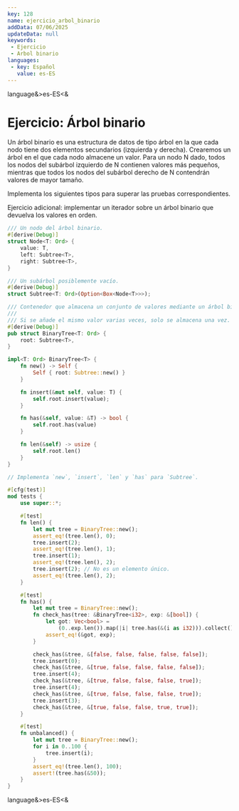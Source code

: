 ```yaml
---
key: 128
name: ejercicio_arbol_binario
addData: 07/06/2025
updateData: null
keywords: 
 - Ejercicio
 - Arbol binario
languages:
 - key: Español
   value: es-ES
---
```

language&>es-ES<&
# Ejercicio: Árbol binario
Un árbol binario es una estructura de datos de tipo árbol en la que cada nodo tiene dos elementos secundarios (izquierda y derecha). Crearemos un árbol en el que cada nodo almacene un valor. Para un nodo N dado, todos los nodos del subárbol izquierdo de N contienen valores más pequeños, mientras que todos los nodos del subárbol derecho de N contendrán valores de mayor tamaño.

Implementa los siguientes tipos para superar las pruebas correspondientes.

Ejercicio adicional: implementar un iterador sobre un árbol binario que devuelva los valores en orden.

```rust
/// Un nodo del árbol binario.
#[derive(Debug)]
struct Node<T: Ord> {
    value: T,
    left: Subtree<T>,
    right: Subtree<T>,
}

/// Un subárbol posiblemente vacío.
#[derive(Debug)]
struct Subtree<T: Ord>(Option<Box<Node<T>>>);

/// Contenedor que almacena un conjunto de valores mediante un árbol binario.
///
/// Si se añade el mismo valor varias veces, solo se almacena una vez.
#[derive(Debug)]
pub struct BinaryTree<T: Ord> {
    root: Subtree<T>,
}

impl<T: Ord> BinaryTree<T> {
    fn new() -> Self {
        Self { root: Subtree::new() }
    }

    fn insert(&mut self, value: T) {
        self.root.insert(value);
    }

    fn has(&self, value: &T) -> bool {
        self.root.has(value)
    }

    fn len(&self) -> usize {
        self.root.len()
    }
}

// Implementa `new`, `insert`, `len` y `has` para `Subtree`.

#[cfg(test)]
mod tests {
    use super::*;

    #[test]
    fn len() {
        let mut tree = BinaryTree::new();
        assert_eq!(tree.len(), 0);
        tree.insert(2);
        assert_eq!(tree.len(), 1);
        tree.insert(1);
        assert_eq!(tree.len(), 2);
        tree.insert(2); // No es un elemento único.
        assert_eq!(tree.len(), 2);
    }

    #[test]
    fn has() {
        let mut tree = BinaryTree::new();
        fn check_has(tree: &BinaryTree<i32>, exp: &[bool]) {
            let got: Vec<bool> =
                (0..exp.len()).map(|i| tree.has(&(i as i32))).collect();
            assert_eq!(&got, exp);
        }

        check_has(&tree, &[false, false, false, false, false]);
        tree.insert(0);
        check_has(&tree, &[true, false, false, false, false]);
        tree.insert(4);
        check_has(&tree, &[true, false, false, false, true]);
        tree.insert(4);
        check_has(&tree, &[true, false, false, false, true]);
        tree.insert(3);
        check_has(&tree, &[true, false, false, true, true]);
    }

    #[test]
    fn unbalanced() {
        let mut tree = BinaryTree::new();
        for i in 0..100 {
            tree.insert(i);
        }
        assert_eq!(tree.len(), 100);
        assert!(tree.has(&50));
    }
}
```

language&>es-ES<&
